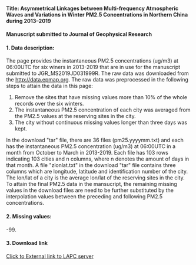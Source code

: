 #### Title: Asymmetrical Linkages between Multi-frequency Atmospheric Waves and Variations in Winter PM2.5 Concentrations in Northern China during 2013–2019
#### Manuscript submitted to Journal of Geophysical Research

#### 1. Data description:
The page provides the instantaneous PM2.5 concentrations (ug/m3) at 06:00UTC for six winers in 2013-2019 that are in use for the manuscript submitted to JGR_MS2019JD031999R.
The raw data was downloaded from the http://data.epmap.org. The raw data was preprocessed in the following steps to attain the data in this page: 
1. Remove the sites that have missing values more than 10% of the whole records over the six winters.
2. The instantaneous PM2.5 concentration of each city was averaged from the PM2.5 values at the reserving sites in the city.
3. The city without continuous missing values longer than three days was kept.

In the download "tar" file, there are 36 files (pm25.yyyymm.txt) and each has the instantaneous PM2.5 concentration (ug/m3) at 06:00UTC in a month from October to March in 2013-2019. Each file has 103 rows indicating 103 cities and n columns, where n denotes the amount of days in that month. A file "zlonlat.txt" in the download "tar" file contains three columns which are longitude, latitude and identification number of the city. The lon/lat of a city is the average lon/lat of the reserving sites in the city. To attain the final PM2.5 data in the mansucript, the remaining missing values in the download files are need to be further substituted by the interpolation values between the preceding and following PM2.5 concentrations.

#### 2. Missing values:
-99.

#### 3. Download link

[Click to External link to LAPC server](http://www.lapc.ac.cn/t.php?t=1586264287)
